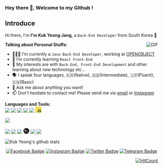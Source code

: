 ### Hey there 👋, Welcome to my Github !

## Introduce

Hi there, I'm **I'm Kuk Yeong Jang**,  a `Back-End Developer` from South Korea 🚀 <br>

<img align="right" alt="GIF" src="https://media1.tenor.com/images/841aeb9f113999616d097b414c539dfd/tenor.gif?itemid=5368357" />

**Talking about Personal Stuffs:**
- 👨🏻‍💻 I’m currently a `Java Back-End Developer`, working at [OPENOBJECT](http://openobject.net/)
- 🌱 I’m currently learning `React Front-End`
- 🤔 My interests are with `Back-End, Front-End Development` and other learning about new technology etc...
- 🗣 I speak four languages, 🇰🇷(Native), 🇬🇧(Intermediate), 🇯🇵(Fluent), 🇨🇳(Basic) 
- 💬 Ask me about anything you want!
- 📫 Don't hesitate to contact me! Please send me via [email](mailto:hynix_1@hynixlabs.com) or [Instagram](https://www.instagram.com/superkinggod)



**Languages and Tools:**  
<code><img height="20" src="https://www.iconfinder.com/data/icons/logos-and-brands/512/181_Java_logo_logos-512.png"></code>
<code><img height="20" src="https://miro.medium.com/max/856/1*O68LbDvD5Dcsnez73M7v4Q.png"></code>
<code><img height="20" src="https://cdn0.iconfinder.com/data/icons/most-usable-logos/120/Android-512.png"></code>
<code><img height="20" src="https://devicons.github.io/devicon/devicon.git/icons/html5/html5-original-wordmark.svg"></code>
<code><img height="20" src="https://devicons.github.io/devicon/devicon.git/icons/css3/css3-original-wordmark.svg"></code>
<code><img height="20" src="https://raw.githubusercontent.com/github/explore/80688e429a7d4ef2fca1e82350fe8e3517d3494d/topics/javascript/javascript.png"></code>


<code><img height="20" src="https://devicons.github.io/devicon/devicon.git/icons/mysql/mysql-original-wordmark.svg"></code>

<code><img height="20" src="https://upload.wikimedia.org/wikipedia/commons/thumb/3/3f/Git_icon.svg/1200px-Git_icon.svg.png"></code>
<code><img height="20" src="https://www.iconfinder.com/data/icons/logos-and-brands/512/97_Docker_logo_logos-512.png"></code>
<code><img height="20" src="https://kubernetes.io/images/favicon.png"></code>
<code><img height="20" src="https://raw.githubusercontent.com/github/explore/80688e429a7d4ef2fca1e82350fe8e3517d3494d/topics/terminal/terminal.png"></code>
<code><img height="20" src="https://www.vectorlogo.zone/logos/jenkins/jenkins-icon.svg"></code>
<code><img height="20" src="https://miro.medium.com/max/1084/1*L8UwJymGdpTh-jSXhDZO6g.png"></code>


![Kuk Yeong's github stats](https://github-readme-stats.vercel.app/api?username=HYNIX-Jang&show_icons=true)

<div align="center">

[![Facebook Badge](https://img.shields.io/badge/-Facebook-1877f2?style=flat&logo=facebook&logoColor=white&link=https://www.facebook.com/hynixJKY)](https://www.facebook.com/hynixJKY) 
[![Instagram Badge](https://img.shields.io/badge/-Instagram-E1306C?style=flat&logo=instagram&logoColor=white&link=https://www.instagram.com/superkinggod)](https://www.instagram.com/superkinggod) 
[![Twitter Badge](https://img.shields.io/badge/-Twitter-1DA1F2?style=flat&logo=twitter&logoColor=white&link=https://www.twitter.com/hynix_jky)](https://www.twitter.com/hynix_jky) 
[![Telegram Badge](https://img.shields.io/badge/-Telegram-0088cc?style=flat-square&logo=Telegram&logoColor=white&link=https://t.me/hynix_1)](https://t.me/hynix_1)

</div>


<div align="right">

[![HitCount](http://hits.dwyl.com/HYNIX-Jang/{project}.svg)](http://hits.dwyl.com/HYNIX-Jang)
</div>
